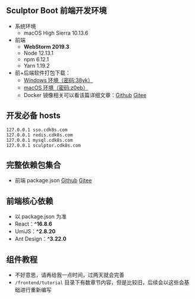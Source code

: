 
## Sculptor Boot 前端开发环境

- 系统环境
    - macOS High Sierra 10.13.6
- 前端
    - **WebStorm 2019.3**
    - Node 12.13.1
    - npm 6.12.1
    - Yarn 1.19.2
- 前+后端软件打包下载：
    - [Windows 环境（密码:38yk）](https://pan.baidu.com/s/1dFKwxAbxb0IQpIyrnONniw)
    - [macOS 环境（密码:z0eb）](https://pan.baidu.com/s/1EBocUjhg3e183j1oJ2eqzw)
    - Docker 镜像相关可以看该篇详细文章：[Github](https://github.com/cdk8s/tkey-docs/blob/master/deployment/deployment-core.md) [Gitee](https://gitee.com/cdk8s/tkey-docs/blob/master/deployment/deployment-core.md)

## 开发必备 hosts

```
127.0.0.1 sso.cdk8s.com
127.0.0.1 redis.cdk8s.com
127.0.0.1 mysql.cdk8s.com
127.0.0.1 sculptor.cdk8s.com
```

## 完整依赖包集合

- 前端 package.json [Github](https://github.com/cdk8s/sculptor-boot-frontend/blob/master/package.json) [Gitee](https://gitee.com/cdk8s/sculptor-boot-frontend/blob/master/package.json)

## 前端核心依赖

- 以 package.json 为准
- React：**^16.8.6**
- UmiJS：**^2.8.20**
- Ant Design：**^3.22.0**

## 组件教程

- 不好意思，请再给我一点时间，过两天就会完善
- `/frontend/tutorial` 目录下有数章节内容，但是比较旧，后续会以这些会基础进行重新编写

